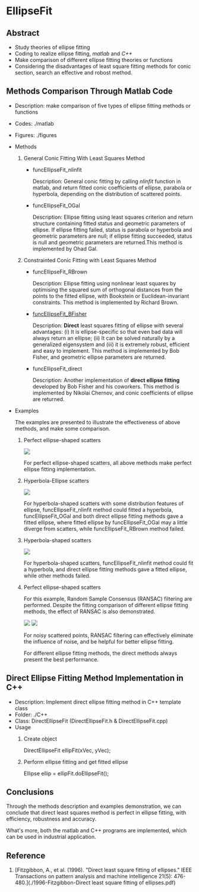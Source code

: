 # EllipseFit
## Abstract
- Study theories of ellipse fitting
- Coding to realize ellipse fitting, _matlab_ and _C++_
- Make comparison of different ellipse fitting theories or functions
- Considering the disadvantages of least square fitting methods for conic section,
search an effective and robost method. 

## Methods Comparison Through Matlab Code
- Description: make comparison of five types of ellipse fitting methods or functions
- Codes: ./matlab
- Figures: ./figures
- Methods
    1. General Conic Fitting With Least Squares Method
        - funcEllipseFit_nlinfit

            Description: General conic fitting by calling _nlinfit_ function in matlab,
            and return fitted conic coefficients of ellipse, parabola or hyperbola,
            depending on the distribution of scattered points. 

        - funcEllipseFit_OGal
            
            Description: Ellipse fitting using least squares criterion and return
            structure containing fitted status and geometric parameters of ellipse.
            If ellipse fitting failed, status is parabola or hyperbola and geometric
            parameters are null; if ellipse fitting succeeded, status is null and
            geometric parameters are returned.This method is implemented by Ohad Gal.

    2. Constrainted Conic Fitting with Least Squares Method
        - funcEllipseFit_RBrown
            
            Description: Ellipse fitting using nonlinear least squares by
            optimising the squared sum of orthogonal distances from the 
            points to the fitted ellipse, with Bookstein or Euclidean-invariant
            constraints. This method is implemented by Richard Brown.

        - [funcEllipseFit_BFisher](http://homepages.inf.ed.ac.uk/rbf/CVonline/LOCAL_COPIES/FITZGIBBON/ELLIPSE/)
            
            Description: **Direct** least squares fitting of ellipse with several 
            advantages: (i) It is ellipse-specific so that even bad data will
            always return an ellipse; (ii) It can be solved naturally by a
            generalized eigensystem and (iii) it is extremely robust, efficient
            and easy to implement. This method is implemented by Bob Fisher,
            and geometric ellipse parameters are returned.

        - funcEllipseFit_direct
            
            Description: Another implementation of **direct ellipse fitting**
            developed by Bob Fisher and his coworkers. This method is 
            implemented by Nikolai Chernov, and conic coefficients of ellipse
            are returned.
- Examples

     The examples are presented to illustrate the effectiveness of above methods,
     and make some comparison.

    1. Perfect ellipse-shaped scatters
    
        ![](./figures/ellipse_RANSAC.png)
        
        For perfect ellipse-shaped scatters, all above methods make perfect
        ellipse fitting implementation.
    
    2. Hyperbola-Ellipse scatters
    
        ![](./figures/hyperEllipse_RANSAC.png)
        
        For hyperbola-shaped scatters with some distribution features of ellipse,
        funcEllipseFit_nlinfit method could fitted a hyperbola, funcEllipseFit_OGal
        and both direct ellipse fitting methods gave a fitted ellipse, where fitted
        ellipse by funcEllipseFit_OGal may a little diverge from scatters, while
        funcEllipseFit_RBrown method failed.

    3. Hyperbola-shaped scatters
    
        ![](./figures/hyperbola_RANSAC.png)
        
        For hyperbola-shaped scatters, funcEllipseFit_nlinfit method could fit
        a hyperbola, and direct ellipse fitting methods gave a fitted ellipse,
        while other methods failed.
    
    4. Perfect ellipse-shaped scatters
        
        For this example, Random Sample Consensus (RANSAC) filtering are performed.
        Despite the fitting comparison of different ellipse fitting methods, the
        effect of RANSAC is also demonstrated.
        
        ![](./figures/noisyEllipse.png)
        ![](./figures/noisyEllipse_RANSAC.png)
        
        For noisy scattered points, RANSAC filtering can effectively eliminate 
        the influence of noise, and be helpful for better ellipse fitting.

        For different ellipse fitting methods, the direct methods always present
        the best performance. 

## Direct Ellipse Fitting Method Implementation in C++
- Description: Implement direct ellipse fitting method in C++ template class
- Folder: ./C++
- Class: DirectEllipseFit (DirectEllipseFit.h & DirectEllipseFit.cpp)
- Usage
    1. Create object

        DirectEllipseFit<type> ellipFit(xVec, yVec);

    2. Perform ellipse fitting and get fitted ellipse

        Ellipse ellip = ellipFit.doEllipseFit();

## Conclusions
Through the methods description and examples demonstration, we can conclude
that direct least squares method is perfect in ellipse fitting, with efficiency,
robustness and accuracy.

What's more, both the matlab and C++ programs are implemented, which can be
used in industrial application.

## Reference
1. [Fitzgibbon, A., et al. (1996). "Direct least square fitting of ellipses." IEEE Transactions on pattern analysis and machine intelligence 21(5): 476-480.](./1996-Fitzgibbon-Direct least square fitting of ellipses.pdf)